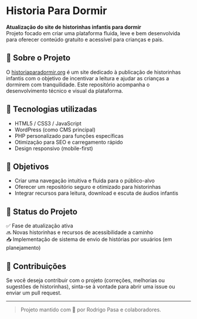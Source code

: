 # Historia Para Dormir

**Atualização do site de historinhas infantis para dormir**  
Projeto focado em criar uma plataforma fluida, leve e bem desenvolvida para oferecer conteúdo gratuito e acessível para crianças e pais.

## 🌙 Sobre o Projeto

O [historiaparadormir.org](https://historiaparadormir.org) é um site dedicado à publicação de historinhas infantis com o objetivo de incentivar a leitura e ajudar as crianças a dormirem com tranquilidade. Este repositório acompanha o desenvolvimento técnico e visual da plataforma.

## 🔧 Tecnologias utilizadas

- HTML5 / CSS3 / JavaScript
- WordPress (como CMS principal)
- PHP personalizado para funções específicas
- Otimização para SEO e carregamento rápido
- Design responsivo (mobile-first)

## 📌 Objetivos

- Criar uma navegação intuitiva e fluida para o público-alvo
- Oferecer um repositório seguro e otimizado para historinhas
- Integrar recursos para leitura, download e escuta de áudios infantis

## 🚀 Status do Projeto

✅ Fase de atualização ativa  
🔜 Novas historinhas e recursos de acessibilidade a caminho  
📥 Implementação de sistema de envio de histórias por usuários (em planejamento)

## 🤝 Contribuições

Se você deseja contribuir com o projeto (correções, melhorias ou sugestões de historinhas), sinta-se à vontade para abrir uma issue ou enviar um pull request.

---

> Projeto mantido com 💜 por Rodrigo Pasa e colaboradores.

